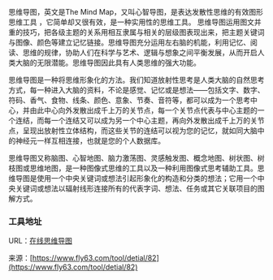 思维导图，英文是The Mind Map，又叫心智导图，是表达发散性思维的有效图形思维工具 ，它简单却又很有效，是一种实用性的思维工具。
思维导图运用图文并重的技巧，把各级主题的关系用相互隶属与相关的层级图表现出来，把主题关键词与图像、颜色等建立记忆链接。思维导图充分运用左右脑的机能，利用记忆、阅读、思维的规律，协助人们在科学与艺术、逻辑与想象之间平衡发展，从而开启人类大脑的无限潜能。思维导图因此具有人类思维的强大功能。

思维导图是一种将思维形象化的方法。我们知道放射性思考是人类大脑的自然思考方式，每一种进入大脑的资料，不论是感觉、记忆或是想法——包括文字、数字、符码、香气、食物、线条、颜色、意象、节奏、音符等，都可以成为一个思考中心，并由此中心向外发散出成千上万的关节点，每一个关节点代表与中心主题的一个连结，而每一个连结又可以成为另一个中心主题，再向外发散出成千上万的关节点，呈现出放射性立体结构，而这些关节的连结可以视为您的记忆，就如同大脑中的神经元一样互相连接，也就是您的个人数据库。

思维导图又称脑图、心智地图、脑力激荡图、灵感触发图、概念地图、树状图、树枝图或思维地图，是一种图像式思维的工具以及一种利用图像式思考辅助工具。思维导图是使用一个中央关键词或想法引起形象化的构造和分类的想法；它用一个中央关键词或想法以辐射线形连接所有的代表字词、想法、任务或其它关联项目的图解方式。

### 工具地址
URL：[在线思维导图](https://www.fly63.com/tool/rmind/)

来源：[https://www.fly63.com/tool/detial/82](https://www.fly63.com/tool/detial/82)
